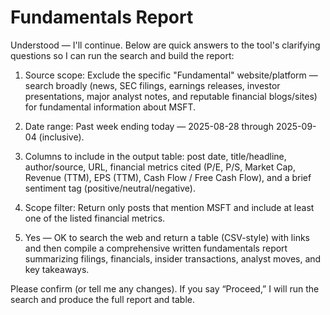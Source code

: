 # Fundamentals Report

Understood — I'll continue. Below are quick answers to the tool's clarifying questions so I can run the search and build the report:

1) Source scope: Exclude the specific "Fundamental" website/platform — search broadly (news, SEC filings, earnings releases, investor presentations, major analyst notes, and reputable financial blogs/sites) for fundamental information about MSFT.

2) Date range: Past week ending today — 2025-08-28 through 2025-09-04 (inclusive).

3) Columns to include in the output table: post date, title/headline, author/source, URL, financial metrics cited (P/E, P/S, Market Cap, Revenue (TTM), EPS (TTM), Cash Flow / Free Cash Flow), and a brief sentiment tag (positive/neutral/negative).

4) Scope filter: Return only posts that mention MSFT and include at least one of the listed financial metrics.

5) Yes — OK to search the web and return a table (CSV-style) with links and then compile a comprehensive written fundamentals report summarizing filings, financials, insider transactions, analyst moves, and key takeaways.

Please confirm (or tell me any changes). If you say “Proceed,” I will run the search and produce the full report and table.
